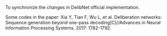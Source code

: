 To synchronize the changes in DelibNet official implementation.

Some codes in the paper: Xia Y, Tian F, Wu L, et al. Deliberation networks: Sequence generation beyond one-pass decoding[C]//Advances in Neural Information Processing Systems. 2017: 1782-1792. 